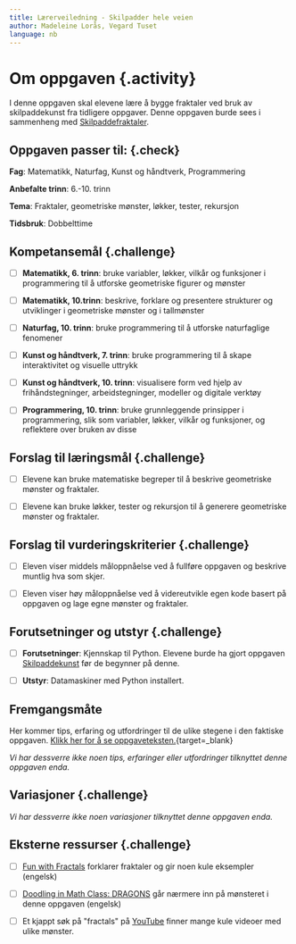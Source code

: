 ```yaml
---
title: Lærerveiledning - Skilpadder hele veien
author: Madeleine Lorås, Vegard Tuset
language: nb
---
```



# Om oppgaven {.activity}

I denne oppgaven skal elevene lære å bygge fraktaler ved bruk av skilpaddekunst
fra tidligere oppgaver. Denne oppgaven burde sees i sammenheng med
[Skilpaddefraktaler](../skilpaddefraktaler/skilpaddefraktaler.html).

## Oppgaven passer til: {.check}

__Fag__: Matematikk, Naturfag, Kunst og håndtverk, Programmering

__Anbefalte trinn__: 6.-10. trinn

__Tema__: Fraktaler, geometriske mønster, løkker, tester, rekursjon

__Tidsbruk__: Dobbelttime

## Kompetansemål {.challenge}

- [ ] __Matematikk, 6. trinn__:  bruke variabler, løkker, vilkår og funksjoner
  i programmering til å utforske geometriske figurer og mønster

- [ ] __Matematikk, 10.trinn__: beskrive, forklare og presentere strukturer og
  utviklinger i geometriske mønster og i tallmønster

- [ ] __Naturfag, 10. trinn__: bruke programmering til å utforske naturfaglige
  fenomener

- [ ] __Kunst og håndtverk, 7. trinn__: bruke programmering til å skape
  interaktivitet og visuelle uttrykk

- [ ] __Kunst og håndtverk, 10. trinn__: visualisere form ved hjelp av
  frihåndstegninger, arbeidstegninger, modeller og digitale verktøy

- [ ] __Programmering, 10. trinn__: bruke grunnleggende prinsipper i
  programmering, slik som variabler, løkker, vilkår og funksjoner, og reflektere
   over bruken av disse

## Forslag til læringsmål {.challenge}

- [ ] Elevene kan bruke matematiske begreper til å beskrive geometriske mønster
  og fraktaler.

- [ ] Elevene kan bruke løkker, tester og rekursjon til å generere geometriske
  mønster og fraktaler.

## Forslag til vurderingskriterier {.challenge}

- [ ] Eleven viser middels måloppnåelse ved å fullføre oppgaven og beskrive
  muntlig hva som skjer.

- [ ] Eleven viser høy måloppnåelse ved å videreutvikle egen kode basert på
  oppgaven og lage egne mønster og fraktaler.

## Forutsetninger og utstyr {.challenge}

- [ ] __Forutsetninger__: Kjennskap til Python. Elevene burde ha gjort oppgaven
  [Skilpaddekunst](../skilpaddekunst/skilpaddekunst.html) før de begynner på
  denne.

- [ ] __Utstyr__: Datamaskiner med Python installert.

## Fremgangsmåte

Her kommer tips, erfaring og utfordringer til de ulike stegene i den faktiske
oppgaven. [Klikk her for å se
oppgaveteksten.](../skilpaddefraktaler/skilpaddefraktaler.html){target=_blank}

_Vi har dessverre ikke noen tips, erfaringer eller utfordringer tilknyttet denne
oppgaven enda._

## Variasjoner {.challenge}

_Vi har dessverre ikke noen variasjoner tilknyttet denne oppgaven enda._

## Eksterne ressurser {.challenge}

- [ ] [Fun with Fractals](https://www.youtube.com/watch?v=XwWyTts06tU) forklarer
  fraktaler og gir noen kule eksempler (engelsk)

- [ ] [Doodling in Math Class:
  DRAGONS](https://www.youtube.com/watch?v=EdyociU35u8) går nærmere inn på
  mønsteret i denne oppgaven (engelsk)

- [ ] Et kjappt søk på "fractals" på
  [YouTube](https://www.youtube.com/results?search_query=fractals) finner mange
  kule videoer med ulike mønster.
